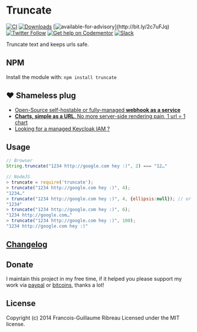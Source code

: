 Truncate
==================

[![CI](https://github.com/FGRibreau/node-truncate/actions/workflows/ci.yaml/badge.svg)](https://github.com/FGRibreau/node-truncate/actions/workflows/ci.yaml) [![Downloads](http://img.shields.io/npm/dm/truncate.svg)](https://www.npmjs.com/package/truncate) [![available-for-advisory](https://img.shields.io/badge/available%20for%20consulting%20advisory-yes-ff69b4.svg?)](http://bit.ly/2c7uFJq) [![Twitter Follow](https://img.shields.io/twitter/follow/fgribreau.svg?style=flat)](https://twitter.com/FGRibreau) [![Get help on Codementor](https://cdn.codementor.io/badges/get_help_github.svg)](https://www.codementor.io/francois-guillaume-ribreau?utm_source=github&utm_medium=button&utm_term=francois-guillaume-ribreau&utm_campaign=github) [![Slack](https://img.shields.io/badge/Slack-Join%20our%20tech%20community-17202A?logo=slack)](https://join.slack.com/t/fgribreau/shared_invite/zt-edpjwt2t-Zh39mDUMNQ0QOr9qOj~jrg)

Truncate text and keeps urls safe.

## NPM
Install the module with: `npm install truncate`

## ❤️ Shameless plug

- [Open-Source self-hostable or fully-managed **webhook as a service**](https://www.hook0.com/)
- [**Charts, simple as a URL**. No more server-side rendering pain, 1 url = 1 chart](https://image-charts.com)
- [Looking for a managed Keycloak IAM ?](https://www.cloud-iam.com/)

## Usage

```javascript
// Browser
String.truncate("1234 http://google.com hey :)", 2) === "12…"
```

```javascript
// NodeJS
> truncate = require('truncate');
> truncate("1234 http://google.com hey :)", 4);
"1234…"
> truncate("1234 http://google.com hey :)", 4, {ellipsis:null}); // or ellipsis:''
"1234"
> truncate("1234 http://google.com hey :)", 6);
"1234 http://google.com…"
> truncate("1234 http://google.com hey :)", 100);
"1234 http://google.com hey :)"
```

## [Changelog](/CHANGELOG.md)

## Donate

I maintain this project in my free time, if it helped you please support my work via [paypal](https://paypal.me/fgribreau) or [bitcoins](https://www.coinbase.com/fgribreau), thanks a lot!

## License
Copyright (c) 2014 Francois-Guillaume Ribreau
Licensed under the MIT license.
